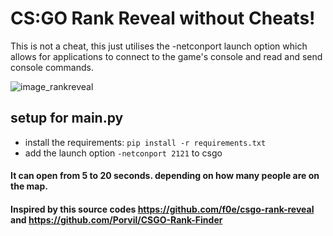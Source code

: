 # CS:GO Rank Reveal without Cheats!

This is not a cheat, this just utilises the -netconport launch option which allows for applications to connect to the game's console and read and send console commands.

![image_rankreveal](https://user-images.githubusercontent.com/64217088/235806028-300aee8b-fbae-42fd-8775-f707de37a09f.png)

## setup for main.py
- install the requirements: `pip install -r requirements.txt`
- add the launch option `-netconport 2121` to csgo
 
#### It can open from 5 to 20 seconds. depending on how many people are on the map.
#### Inspired by this source codes https://github.com/f0e/csgo-rank-reveal and https://github.com/Porvil/CSGO-Rank-Finder
